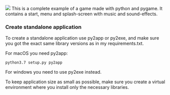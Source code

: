 ![](documentation/segway_jump_overview.png)
This is a complete example of a game made with python and pygame. It contains a start, menu and splash-screen with music and sound-effects.

### Create standalone application
To create a standalone application use py2app or py2exe, and make sure you got the exact same library versions as in my requirements.txt.

For macOS you need py2app:
```
python3.7 setup.py py2app
```
For windows you need to use py2exe instead.

To keep application size as small as possible, make sure you create a virtual environment where you install only the necessary libraries.
